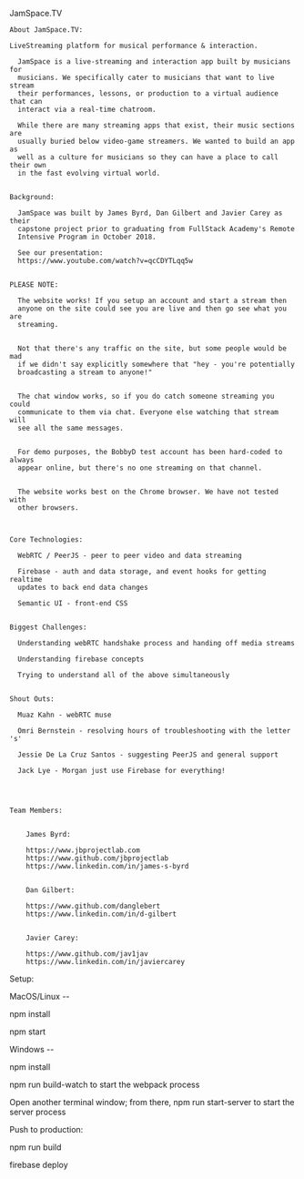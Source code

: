 JamSpace.TV

    About JamSpace.TV:

    LiveStreaming platform for musical performance & interaction.
    
      JamSpace is a live-streaming and interaction app built by musicians for
      musicians. We specifically cater to musicians that want to live stream
      their performances, lessons, or production to a virtual audience that can
      interact via a real-time chatroom.   
    
      While there are many streaming apps that exist, their music sections are
      usually buried below video-game streamers. We wanted to build an app as
      well as a culture for musicians so they can have a place to call their own
      in the fast evolving virtual world.
    

    Background:
    
      JamSpace was built by James Byrd, Dan Gilbert and Javier Carey as their
      capstone project prior to graduating from FullStack Academy's Remote
      Intensive Program in October 2018.   
    
      See our presentation:
      https://www.youtube.com/watch?v=qcCDYTLqq5w
    

    PLEASE NOTE:     
      
      The website works! If you setup an account and start a stream then
      anyone on the site could see you are live and then go see what you are
      streaming.
    
    
      Not that there's any traffic on the site, but some people would be mad
      if we didn't say explicitly somewhere that "hey - you're potentially
      broadcasting a stream to anyone!"
    
    
      The chat window works, so if you do catch someone streaming you could
      communicate to them via chat. Everyone else watching that stream will
      see all the same messages.
    
    
      For demo purposes, the BobbyD test account has been hard-coded to always
      appear online, but there's no one streaming on that channel.
    
    
      The website works best on the Chrome browser. We have not tested with
      other browsers.
      
    

    Core Technologies: 
    
      WebRTC / PeerJS - peer to peer video and data streaming
    
      Firebase - auth and data storage, and event hooks for getting realtime
      updates to back end data changes
      
      Semantic UI - front-end CSS
    

    Biggest Challenges:
      
      Understanding webRTC handshake process and handing off media streams      

      Understanding firebase concepts
      
      Trying to understand all of the above simultaneously
    

    Shout Outs:
    
      Muaz Kahn - webRTC muse 

      Omri Bernstein - resolving hours of troubleshooting with the letter 's' 

      Jessie De La Cruz Santos - suggesting PeerJS and general support

      Jack Lye - Morgan just use Firebase for everything!
 



    Team Members:

        
        James Byrd:

        https://www.jbprojectlab.com
        https://www.github.com/jbprojectlab
        https://www.linkedin.com/in/james-s-byrd
      

        Dan Gilbert:

        https://www.github.com/danglebert
        https://www.linkedin.com/in/d-gilbert
 

        Javier Carey:

        https://www.github.com/jav1jav
        https://www.linkedin.com/in/javiercarey
      
    



Setup:


MacOS/Linux --


npm install

npm start





Windows --


npm install

npm run build-watch to start the webpack process

Open another terminal window; from there, npm run start-server to start the server process



Push to production:

npm run build

firebase deploy
